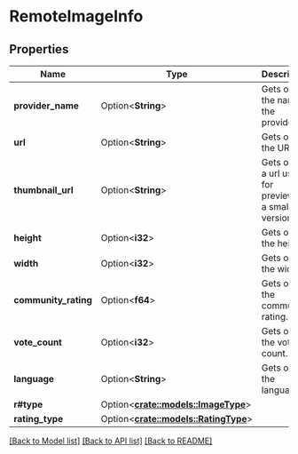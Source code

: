 # RemoteImageInfo

## Properties

Name | Type | Description | Notes
------------ | ------------- | ------------- | -------------
**provider_name** | Option<**String**> | Gets or sets the name of the provider. | [optional]
**url** | Option<**String**> | Gets or sets the URL. | [optional]
**thumbnail_url** | Option<**String**> | Gets or sets a url used for previewing a smaller version. | [optional]
**height** | Option<**i32**> | Gets or sets the height. | [optional]
**width** | Option<**i32**> | Gets or sets the width. | [optional]
**community_rating** | Option<**f64**> | Gets or sets the community rating. | [optional]
**vote_count** | Option<**i32**> | Gets or sets the vote count. | [optional]
**language** | Option<**String**> | Gets or sets the language. | [optional]
**r#type** | Option<[**crate::models::ImageType**](ImageType.md)> |  | [optional]
**rating_type** | Option<[**crate::models::RatingType**](RatingType.md)> |  | [optional]

[[Back to Model list]](../README.md#documentation-for-models) [[Back to API list]](../README.md#documentation-for-api-endpoints) [[Back to README]](../README.md)


